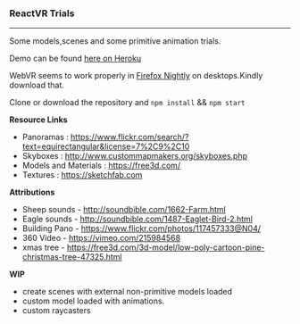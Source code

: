 ###  ReactVR Trials

------
Some models,scenes and some primitive animation trials.


Demo can be found [here on Heroku](https://react-we-are.herokuapp.com/index.html)


WebVR seems to work properly in [Firefox Nightly](https://www.mozilla.org/en-US/firefox/58.0a1/releasenotes/) on desktops.Kindly download that.

Clone or download the repository and 
 `npm install`
 &&
`npm start`





**Resource Links** 
* Panoramas : https://www.flickr.com/search/?text=equirectangular&license=7%2C9%2C10
* Skyboxes : http://www.custommapmakers.org/skyboxes.php
* Models and Materials : https://free3d.com/
* Textures : https://sketchfab.com

**Attributions**

* Sheep sounds - http://soundbible.com/1662-Farm.html
* Eagle sounds - http://soundbible.com/1487-Eaglet-Bird-2.html
* Building Pano - https://www.flickr.com/photos/117457333@N04/
* 360 Video - https://vimeo.com/215984568
* xmas tree - https://free3d.com/3d-model/low-poly-cartoon-pine-christmas-tree-47325.html

 
 
 **WIP**
 - create scenes with external non-primitive models loaded
 - custom model loaded with animations.
 - custom raycasters 